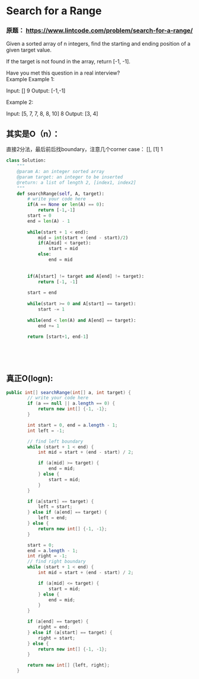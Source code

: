 #  Search for a Range

### 原题： https://www.lintcode.com/problem/search-for-a-range/

Given a sorted array of n integers, find the starting and ending position of a given target value.

If the target is not found in the array, return [-1, -1].

Have you met this question in a real interview?  
Example
Example 1:

Input:
[]
9
Output:
[-1,-1]

Example 2:

Input:
[5, 7, 7, 8, 8, 10]
8
Output:
[3, 4]

## 其实是O（n）：
直接2分法，最后前后找boundary，注意几个corner case： [], [1] 1


```python
class Solution:
    """
    @param A: an integer sorted array
    @param target: an integer to be inserted
    @return: a list of length 2, [index1, index2]
    """
    def searchRange(self, A, target):
        # write your code here
        if(A == None or len(A) == 0):
            return [-1,-1]
        start = 0
        end = len(A) - 1
        
        while(start + 1 < end):
            mid = int(start + (end - start)/2)
            if(A[mid] < target):
                start = mid
            else:
                end = mid
                
        
        if(A[start] != target and A[end] != target):
            return [-1, -1]
            
        start = end
        
        while(start >= 0 and A[start] == target):
            start -= 1
            
        while(end < len(A) and A[end] == target):
            end += 1
            
        return [start+1, end-1]
    
            

        

```


## 真正O(logn):

```java
public int[] searchRange(int[] a, int target) {
        // write your code here
        if (a == null || a.length == 0) {
            return new int[] {-1, -1};
        }

        int start = 0, end = a.length - 1;
        int left = -1;

        // find left boundary
        while (start + 1 < end) {
            int mid = start + (end - start) / 2;

            if (a[mid] >= target) {
                end = mid;
            } else {
                start = mid;
            }
        }

        if (a[start] == target) {
            left = start;
        } else if (a[end] == target) {
            left = end;
        } else {
            return new int[] {-1, -1};
        }

        start = 0;
        end = a.length - 1;
        int right = -1;
        // find right boundary
        while (start + 1 < end) {
            int mid = start + (end - start) / 2;

            if (a[mid] <= target) {
                start = mid;
            } else {
                end = mid;
            }
        }

        if (a[end] == target) {
            right = end;
        } else if (a[start] == target) {
            right = start;
        } else {
            return new int[] {-1, -1};
        }

        return new int[] {left, right};
    }

```
